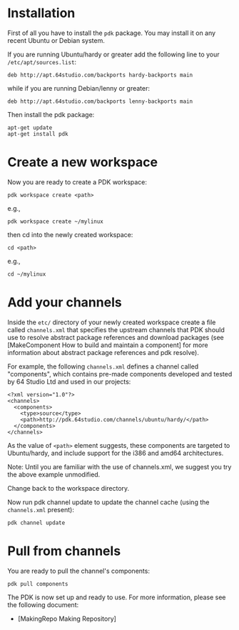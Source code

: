 # Installation

First of all you have to install the `pdk` package. You may install it on any recent Ubuntu or Debian system.

If you are running Ubuntu/hardy or greater add the following line to your `/etc/apt/sources.list`:

	
	deb http://apt.64studio.com/backports hardy-backports main
	

while if you are running Debian/lenny or greater:

	
	deb http://apt.64studio.com/backports lenny-backports main
	

Then install the pdk package:

	
	apt-get update
	apt-get install pdk
	

# Create a new workspace

Now you are ready to create a PDK workspace:

	
	pdk workspace create <path>
	

e.g.,

	
	pdk workspace create ~/mylinux
	

then cd into the newly created workspace:

	
	cd <path>
	

e.g.,
	
	cd ~/mylinux
	

# Add your channels

Inside the `etc/` directory of your newly created workspace create a file called `channels.xml` that specifies the upstream channels that PDK should use to resolve abstract package references and download packages (see [MakeComponent How to build and maintain a component] for more information about abstract package references and pdk resolve).

For example, the following `channels.xml` defines a channel called "components", which contains pre-made components developed and tested by 64 Studio Ltd and used in our projects:
	
	<?xml version="1.0"?>
	<channels>
	  <components>
	    <type>source</type>
	    <path>http://pdk.64studio.com/channels/ubuntu/hardy/</path>
	  </components>
	</channels>
	

As the value of `<path>` element suggests, these components are targeted to Ubuntu/hardy, and include support for the i386 and amd64 architectures.

Note: Until you are familiar with the use of channels.xml, we suggest you try the above example unmodified.

Change back to the workspace directory.

Now run pdk channel update to update the channel cache (using the `channels.xml` present):

	
	pdk channel update
	

# Pull from channels

You are ready to pull the channel's components:

	
	pdk pull components
	

The PDK is now set up and ready to use. For more information, please see the following document:

* [MakingRepo Making Repository]
